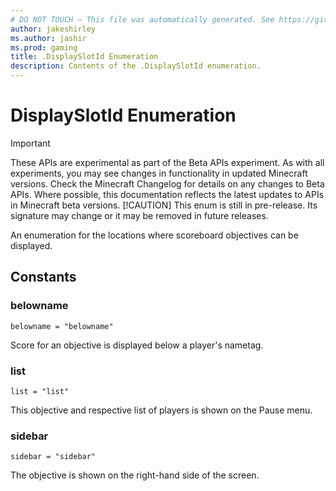 ```yaml
---
# DO NOT TOUCH — This file was automatically generated. See https://github.com/mojang/minecraftapidocsgenerator to modify descriptions, examples, etc.
author: jakeshirley
ms.author: jashir
ms.prod: gaming
title: .DisplaySlotId Enumeration
description: Contents of the .DisplaySlotId enumeration.
---
```

# DisplaySlotId Enumeration
>[!IMPORTANT]
>These APIs are experimental as part of the Beta APIs experiment. As with all experiments, you may see changes in functionality in updated Minecraft versions. Check the Minecraft Changelog for details on any changes to Beta APIs. Where possible, this documentation reflects the latest updates to APIs in Minecraft beta versions.
> [!CAUTION]
> This enum is still in pre-release.  Its signature may change or it may be removed in future releases.

An enumeration for the locations where scoreboard objectives can be displayed.

## Constants
### **belowname**
`belowname = "belowname"`

Score for an objective is displayed below a player's nametag.
### **list**
`list = "list"`

This objective and respective list of players is shown on the Pause menu.
### **sidebar**
`sidebar = "sidebar"`

The objective is shown on the right-hand side of the screen.
